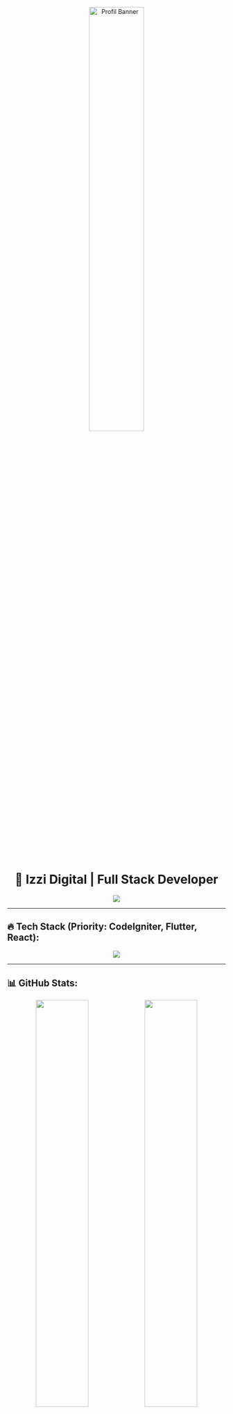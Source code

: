 <!-- Banner Header (Foto Profil) -->
<p align="center">
  <img src="https://github.com/izzi-digital.png" alt="Profil Banner" width="50%" style="border-radius: 10px;" />
</p>

<h1 align="center">🚀 Izzi Digital | Full Stack Developer</h1>

<p align="center">
  <img src="https://readme-typing-svg.herokuapp.com?font=Fira+Code&pause=1000&color=0DFF00&center=true&vCenter=true&width=500&lines=CodeIgniter+%7C+Flutter+%7C+React;Full+Stack+Developer;Always+Learning+New+Tech" />
</p>

---

## 🔥 Tech Stack (Priority: CodeIgniter, Flutter, React):
<p align="center">
  <img src="https://skillicons.dev/icons?i=codeigniter,flutter,react,php,laravel,jquery,bootstrap,git,github,vscode" />
</p>

---

## 📊 GitHub Stats:
<div align="center">
  <img src="https://github-readme-stats.vercel.app/api?username=izzi-digital&show_icons=true&theme=radical&hide_border=true&count_private=true" width="49%" />
  <img src="https://github-readme-stats.vercel.app/api/top-langs/?username=izzi-digital&layout=compact&theme=radical&hide_border=true" width="49%" />
</div>

---

## 🔥 Streak & Achievements:
<div align="center">
  <img src="https://github-readme-streak-stats.herokuapp.com/?user=izzi-digital&theme=radical&hide_border=true" width="49%" />
  <img src="https://github-profile-trophy.vercel.app/?username=izzi-digital&theme=matrix&no-frame=true&column=4" width="60%" />
</div>

---

## 💡 Fun Facts & Work Ethic:
- 💻 Saya seorang **Full Stack Developer** dengan fokus utama pada **CodeIgniter, Flutter, dan React**.
- 🚀 Saya suka belajar **teknologi baru**.
- 🎯 **Motto:** *"Code with passion, build with purpose."*
- 🌱 Saat ini saya sedang mempelajari **teknologi backend modern dan AI**.

---

## 🤝 Let's Connect!
<p align="center">
  <a href="https://github.com/izzi-digital"><img src="https://img.shields.io/badge/GitHub-izzi--digital-181717?style=for-the-badge&logo=github" /></a>
</p>
<p align="center">
  <a href="https://www.youtube.com/@qohwah-id"><img src="https://img.shields.io/badge/YouTube-Channel%20Anda-FF0000?style=for-the-badge&logo=youtube" /></a>
  <a href="https://www.tiktok.com/@qohwah_id"><img src="https://img.shields.io/badge/TikTok-@qohwah_id-000000?style=for-the-badge&logo=tiktok" /></a>
</p>

---

## ☕ Dukung Saya

Jika kamu merasa terbantu dengan proyek saya, kamu bisa mendukung saya dengan donasi melalui:

- [🍵 Ko-fi](https://ko-fi.com/izzidigi)
- [💜 SociaBuzz](https://sociabuzz.com/qohwah)

Terima kasih atas dukungannya! 🚀

🔥 **Terima kasih sudah mampir ke profil saya!** 🚀✨

